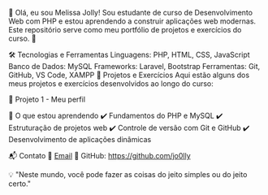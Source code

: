 👋 Olá, eu sou Melissa Jolly!
Sou estudante de curso de Desenvolvimento Web com PHP e estou aprendendo a construir aplicações web modernas. Este repositório serve como meu portfólio de projetos e exercícios do curso. 🚀

🛠️ Tecnologias e Ferramentas
Linguagens: PHP, HTML, CSS, JavaScript
Banco de Dados: MySQL
Frameworks: Laravel, Bootstrap
Ferramentas: Git, GitHub, VS Code, XAMPP
📌 Projetos e Exercícios
Aqui estão alguns dos meus projetos e exercícios desenvolvidos ao longo do curso:

🔹 Projeto 1 - Meu perfil

📖 O que estou aprendendo
✔️ Fundamentos do PHP e MySQL
✔️ Estruturação de projetos web
✔️ Controle de versão com Git e GitHub
✔️ Desenvolvimento de aplicações dinâmicas

📬 Contato
📧 [Email](melissanepomuceno09@gmail.com.br)
🔗 GitHub: https://github.com/jo0lly



💡 "Neste mundo, você pode fazer as coisas do jeito simples ou do jeito certo."
